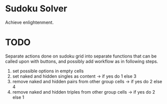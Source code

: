 # Sudoku Solver

Achieve enlightenment.

# TODO

Separate actions done on sudoku grid into separate functions that can
be called upon with buttons, and possibly add workflow as in following
steps.

1. set possible options in empty cells
2. set naked and hidden singles as content -> if yes do 1 else 3
3. remove naked and hidden pairs from other group cells -> if yes do 2  else 4
4. remove naked and hidden triples from other group cells -> if yes do 2 else 1
